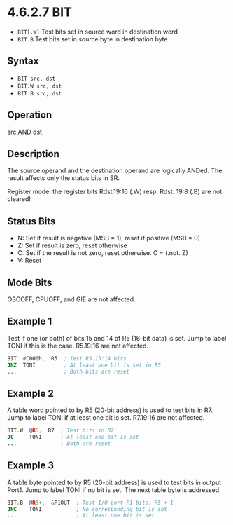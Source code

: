 # 4.6.2.7 BIT

- `BIT[.W]` Test bits set in source word in destination word
- `BIT.B` Test bits set in source byte in destination byte

## Syntax

- `BIT src, dst`
- `BIT.W src, dst`
- `BIT.B src, dst`

## Operation

src AND dst

## Description

The source operand and the destination operand are logically ANDed. The result affects only the status bits
in SR.

Register mode: the register bits Rdst.19:16 (.W) resp. Rdst. 19:8 (.B) are not cleared!

## Status Bits

- N: Set if result is negative (MSB = 1), reset if positive (MSB = 0)
- Z: Set if result is zero, reset otherwise
- C: Set if the result is not zero, reset otherwise. C = (.not. Z)
- V: Reset

## Mode Bits

OSCOFF, CPUOFF, and GIE are not affected.

## Example 1

Test if one (or both) of bits 15 and 14 of R5 (16-bit data) is set. Jump to label TONI if this is the case.
R5.19:16 are not affected.

```asm
BIT  #C000h,  R5  ; Test R5.15:14 bits
JNZ  TONI         ; At least one bit is set in R5
...               ; Both bits are reset
```

## Example 2

A table word pointed to by R5 (20-bit address) is used to test bits in R7. Jump to label TONI if at least one
bit is set. R7.19:16 are not affected.

```asm
BIT.W  @R5,  R7  ; Test bits in R7
JC     TONI      ; At least one bit is set
...              ; Both are reset
```

## Example 3

A table byte pointed to by R5 (20-bit address) is used to test bits in output Port1. Jump to label TONI if no
bit is set. The next table byte is addressed.

```asm
BIT.B  @R5+,  &P1OUT  ; Test I/O port P1 bits. R5 + 1
JNC    TONI           ; No corresponding bit is set
...                   ; At least one bit is set
```

